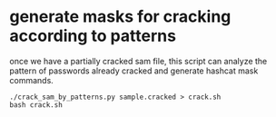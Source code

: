 # generate masks for cracking according to patterns

once we have a partially cracked sam file, this script can analyze the pattern of passwords already cracked and generate hashcat mask commands.

```
./crack_sam_by_patterns.py sample.cracked > crack.sh
bash crack.sh
```
